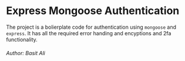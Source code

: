 # Express Mongoose Authentication

The project is a bolierplate code for authentication using `mongoose` and `express`.
It has all the required error handing and encyptions and 2fa functionality.

###### Author: Basit Ali
